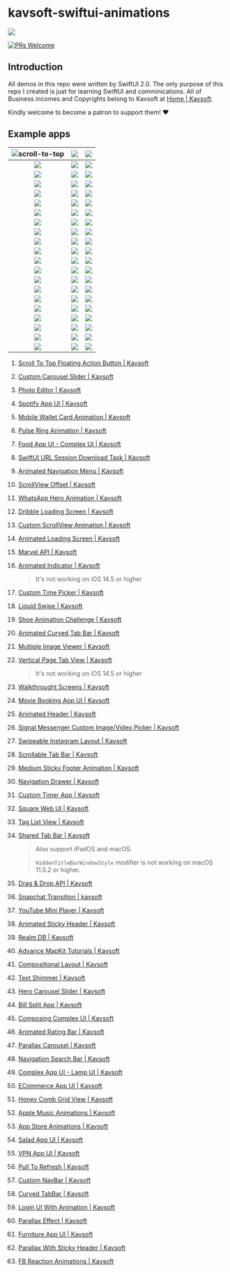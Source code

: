 # kavsoft-swiftui-animations

![](https://raw.githubusercontent.com/recherst/img-hosting/main/imgs/swiftui-badge.jpg)

[![PRs Welcome](https://img.shields.io/badge/PRs-welcome-brightgreen.svg?style=flat-square)](http://makeapullrequest.com)


## Introduction

All demos in this repo were written by SwiftUI 2.0. The only purpose of this repo I created is just for learning SwiftUI and comminications. All of Business incomes and Copyrights belong to Kavsoft at [Home | Kavsoft](https://kavsoft.dev).

Kindly welcome to become a patron to support them! ❤️

## Example apps

| <img src="https://raw.githubusercontent.com/recherst/image-host/main/imgs/scroll-to-top-floating-action-button.gif" alt="scroll-to-top" /> | ![](https://raw.githubusercontent.com/recherst/image-host/main/imgs/custom-carousel-slider.gif) | ![](https://raw.githubusercontent.com/recherst/image-host/main/imgs/photo-editor.gif) |
| :----------------------------------------------------------: | :----------------------------------------------------------: | ------------------------------------------------------------ |
| ![](https://raw.githubusercontent.com/recherst/image-host/main/imgs/spotify-app-ui.gif) | ![](https://raw.githubusercontent.com/recherst/image-host/main/imgs/moblie-wallet-card-animation.gif) | ![](https://raw.githubusercontent.com/recherst/image-host/main/imgs/pulse-ring-animation.gif) |
| ![](https://raw.githubusercontent.com/recherst/image-host/main/imgs/food-app-ui.gif) | ![](https://raw.githubusercontent.com/recherst/image-host/main/imgs/swiftui-url-session-download-task.gif) | ![](https://raw.githubusercontent.com/recherst/image-host/main/imgs/animated-navigation-menu.gif) |
| ![](https://raw.githubusercontent.com/recherst/image-host/main/imgs/scrollview-offset.gif) | ![](https://raw.githubusercontent.com/recherst/image-host/main/imgs/whatsapp-hero-animation.gif) | ![](https://raw.githubusercontent.com/recherst/image-host/main/imgs/dribble-loading-screen.gif) |
| ![](https://raw.githubusercontent.com/recherst/image-host/main/imgs/custom-scrollview-animation.gif) | <img src="https://raw.githubusercontent.com/recherst/image-host/main/imgs/animated-loading-screen.gif" /> | ![](https://raw.githubusercontent.com/recherst/image-host/main/imgs/marvel-api.gif) |
| ![](https://raw.githubusercontent.com/recherst/image-host/main/imgs/animated-indicator.gif) | ![](https://raw.githubusercontent.com/recherst/image-host/main/imgs/custom-time-picker.gif) | <img src="https://raw.githubusercontent.com/recherst/image-host/main/imgs/liquid-swipe.gif" /> |
| <img src="https://raw.githubusercontent.com/recherst/image-host/main/imgs/shoe-animation-challenge.gif" /> | ![](https://raw.githubusercontent.com/recherst/image-host/main/imgs/animated-curved-tab-bar.gif) | ![](https://raw.githubusercontent.com/recherst/image-host/main/imgs/multiple-image-viewer.gif) |
| ![](https://raw.githubusercontent.com/recherst/image-host/main/imgs/vertical-page-tab-view.gif) | ![](https://raw.githubusercontent.com/recherst/image-host/main/imgs/walkthrough-screen.gif) | ![](https://raw.githubusercontent.com/recherst/image-host/main/imgs/movie-booking-app-ui.gif) |
| ![](https://raw.githubusercontent.com/recherst/image-host/main/imgs/animated-header.gif) | ![](https://raw.githubusercontent.com/recherst/image-host/main/imgs/signal-image-picker.gif) | ![](https://raw.githubusercontent.com/recherst/image-host/main/imgs/swipeable-instagram-layout.gif) |
| ![](https://raw.githubusercontent.com/recherst/image-host/main/imgs/scrollable-tab-bar.gif) | ![](https://raw.githubusercontent.com/recherst/image-host/main/imgs/medium-sticky-footer-animation.gif) | ![](https://raw.githubusercontent.com/recherst/image-host/main/imgs/navigation-drawer.gif) |
| ![](https://raw.githubusercontent.com/recherst/image-host/main/imgs/custom-timer-app.gif) | ![](https://raw.githubusercontent.com/recherst/image-host/main/imgs/square-web-ui.gif) | ![](https://raw.githubusercontent.com/recherst/image-host/main/imgs/tag-list-view.gif) |
| ![](https://raw.githubusercontent.com/recherst/image-host/main/imgs/shared-tab-bar-iphone.gif) | ![](https://raw.githubusercontent.com/recherst/image-host/main/imgs/drag-drop-api.gif) | ![](https://raw.githubusercontent.com/recherst/image-host/main/imgs/snapchat-transition.gif) |
| ![](https://raw.githubusercontent.com/recherst/image-host/main/imgs/youtube-mini-player.gif) | ![](https://raw.githubusercontent.com/recherst/image-host/main/imgs/animated-sticky-header.gif) | ![](https://raw.githubusercontent.com/recherst/image-host/main/imgs/realm-db.gif) |
| ![](https://raw.githubusercontent.com/recherst/image-host/main/imgs/advance-mapkit-tutorial.gif) | ![](https://raw.githubusercontent.com/recherst/image-host/main/imgs/compositional-layout.gif) | ![](https://raw.githubusercontent.com/recherst/image-host/main/imgs/text-shimmer.gif) |
| ![](https://raw.githubusercontent.com/recherst/image-host/main/imgs/hero-carousel-slider.gif) | ![](https://raw.githubusercontent.com/recherst/image-host/main/imgs/bill-split-app.gif) | ![](https://raw.githubusercontent.com/recherst/image-host/main/imgs/composing-complex-ui.gif) |
| ![](https://raw.githubusercontent.com/recherst/image-host/main/imgs/animated-rating-bar.gif) | ![](https://raw.githubusercontent.com/recherst/image-host/main/imgs/navigation-search-bar.gif) | ![](https://raw.githubusercontent.com/recherst/image-host/main/imgs/parallax-carousel.gif) |
| ![](https://raw.githubusercontent.com/recherst/image-host/main/imgs/lamp-ui.gif) | ![](https://raw.githubusercontent.com/recherst/image-host/main/imgs/ecommerce-app-ui.gif) | ![](https://raw.githubusercontent.com/recherst/image-host/main/imgs/honey-comb-grid-view.gif) |
| ![](https://raw.githubusercontent.com/recherst/image-host/main/imgs/apple-music-animations.gif) | ![](https://raw.githubusercontent.com/recherst/image-host/main/imgs/app-store-animations.gif) | ![](https://raw.githubusercontent.com/recherst/image-host/main/imgs/salad-app-ui.gif) |
| ![](https://raw.githubusercontent.com/recherst/image-host/main/imgs/vpn-app-ui.gif) | ![](https://raw.githubusercontent.com/recherst/image-host/main/imgs/pull-to-refresh.gif) | ![](https://raw.githubusercontent.com/recherst/image-host/main/imgs/custom-nav-bar.gif) |
| ![](https://raw.githubusercontent.com/recherst/image-host/main/imgs/curved-tabbar.gif) | ![](https://raw.githubusercontent.com/recherst/image-host/main/imgs/login-ui-with-animation.gif) | ![](https://raw.githubusercontent.com/recherst/image-host/main/imgs/parallax-effect.gif) |
| ![](https://raw.githubusercontent.com/recherst/image-host/main/imgs/furniture-app-ui.gif) | ![](https://raw.githubusercontent.com/recherst/image-host/main/imgs/parallax-with-sticky-header.gif) | ![](https://raw.githubusercontent.com/recherst/image-host/main/imgs/fb-reaction-animations.gif) |



1. [Scroll To Top Floating Action Button | Kavsoft](https://kavsoft.dev/SwiftUI_2.0/Scroll_To_Top)

2. [Custom Carousel Slider | Kavsoft](https://kavsoft.dev/SwiftUI_2.0/Custom_Carousel_Slider)

3. [Photo Editor | Kavsoft](https://kavsoft.dev/SwiftUI_2.0/Photo_Editor)

4. [Spotify App UI | Kavsoft](https://kavsoft.dev/SwiftUI_2.0/Spotify_App_UI)

5. [Mobile Wallet Card Animation | Kavsoft](https://kavsoft.dev/SwiftUI_2.0/Wallet_Card_Animation)

6. [Pulse Ring Animation | Kavsoft](https://kavsoft.dev/SwiftUI_2.0/Pulse_Ring_Animation)

7. [Food App UI - Complex UI | Kavsoft](https://kavsoft.dev/SwiftUI_2.0/Food_App_UI)

8. [SwiftUI URL Session Download Task | Kavsoft](https://kavsoft.dev/SwiftUI_2.0/Download_Task)

9. [Animated Navigation Menu | Kavsoft](https://kavsoft.dev/SwiftUI_2.0/Animated_Navigation_Menu)

10. [ScrollView Offset | Kavsoft](https://kavsoft.dev/SwiftUI_2.0/ScrollView_Offset)

11. [WhatsApp Hero Animation | Kavsoft](https://kavsoft.dev/SwiftUI_2.0/WhatsApp_Hero_Animation)

12. [Dribble Loading Screen | Kavsoft](https://kavsoft.dev/SwiftUI_2.0/Dribbble_Loading_Screen)

13. [Custom ScrollView Animation | Kavsoft](https://kavsoft.dev/SwiftUI_2.0/Custom_ScrollView_Animation)

14. [Animated Loading Screen | Kavsoft](https://kavsoft.dev/SwiftUI_2.0/Animated_Loading_Screen)

15. [Marvel API | Kavsoft](https://kavsoft.dev/SwiftUI_2.0/Marvel_API)

16. [Animated Indicator | Kavsoft](https://kavsoft.dev/SwiftUI_2.0/Animated_Indicator)

    > It's not working on iOS 14.5 or higher

17. [Custom Time Picker | Kavsoft](https://kavsoft.dev/SwiftUI_2.0/Custom_Time_Picker)

18. [Liquid Swipe | Kavsoft](https://kavsoft.dev/SwiftUI_2.0/Liquid_Swipe)

19. [Shoe Animation Challenge | Kavsoft](https://kavsoft.dev/SwiftUI_2.0/Shoe_Animation_Challenge)

20. [Animated Curved Tab Bar | Kavsoft](https://kavsoft.dev/SwiftUI_2.0/Animated_Curved_Tabbar)

21. [Multiple Image Viewer | Kavsoft](https://kavsoft.dev/SwiftUI_2.0/Multiple_Image_Viewer)

22. [Vertical Page Tab View | Kavsoft](https://kavsoft.dev/SwiftUI_2.0/Vertical_Page_TabView)

    > It's not working on iOS 14.5 or higher

23. [Walkthrought Screens | Kavsoft](https://kavsoft.dev/SwiftUI_2.0/WalkThrough_Screens)

24. [Movie Booking App UI | Kavsoft](https://kavsoft.dev/SwiftUI_2.0/Movie_Booking_App)

25. [Animated Header | Kavsoft](https://kavsoft.dev/SwiftUI_2.0/Animated_Header)

26. [Signal Messenger Custom Image/Video Picker | Kavsoft](https://kavsoft.dev/SwiftUI_2.0/Signal_Image_Picker)

27. [Swipeable Instagram Layout | Kavsoft](https://kavsoft.dev/SwiftUI_2.0/Swipeable_Instagram_Layout)

28. [Scrollable Tab Bar | Kavsoft](https://kavsoft.dev/SwiftUI_2.0/Scrollable_Tab_Bar)

29. [Medium Sticky Footer Animation | Kavsoft](https://kavsoft.dev/SwiftUI_2.0/Medium_Sticky_Footer)

30. [Navigation Drawer | Kavsoft](https://kavsoft.dev/SwiftUI_2.0/Navigation_Drawer)

31. [Custom Timer App | Kavsoft](https://kavsoft.dev/SwiftUI_2.0/Timer)

32. [Square Web UI | Kavsoft](https://kavsoft.dev/SwiftUI_2.0/SquareSpace)

33. [Tag List View | Kavsoft](https://kavsoft.dev/SwiftUI_2.0/Chips)

34. [Shared Tab Bar | Kavsoft](https://kavsoft.dev/SwiftUI_2.0/Shared_TabBar)

    > Also support iPadOS and macOS.

    > `HiddenTitleBarWindowStyle` modifier is not working on macOS 11.5.2 or higher.

35. [Drag & Drop API | Kavsoft](https://kavsoft.dev/SwiftUI_2.0/Grid_Reordering)

36. [Snapchat Transition | kavsoft](https://kavsoft.dev/SwiftUI_2.0/Snapchat_Transition)

37. [YouTube Mini Player | Kavsoft](https://kavsoft.dev/SwiftUI_2.0/YouTube_Transition)

38. [Animated Sticky Header | Kavsoft](https://kavsoft.dev/SwiftUI_2.0/Animated_Sticky_Header)

39. [Realm DB | Kavsoft](https://kavsoft.dev/SwiftUI_2.0/Realm_DB)

40. [Advance MapKit Tutorials | Kavsoft](https://kavsoft.dev/SwiftUI_2.0/Advance_MapKit)

41. [Compositional Layout | Kavsoft](https://kavsoft.dev/SwiftUI_2.0/Compositional_Layout)

42. [Text Shimmer | Kavsoft](https://kavsoft.dev/SwiftUI_2.0/Text_Shimmer)

43. [Hero Carousel Slider | Kavsoft](https://kavsoft.dev/SwiftUI_2.0/Hero_Carousel)

44. [Bill Split App | Kavsoft](https://kavsoft.dev/SwiftUI_2.0/Bill_Split)

45. [Composing Complex UI | Kavsoft](https://kavsoft.dev/SwiftUI_2.0/Complex_UI)

46. [Animated Rating Bar | Kavsoft](https://kavsoft.dev/SwiftUI_2.0/Animated_Rating_Bar)

47. [Parallax Carousel | Kavsoft](https://kavsoft.dev/SwiftUI_2.0/Parallax_Carousel)

48. [Navigation Search Bar | Kavsoft](https://kavsoft.dev/SwiftUI_2.0/Navigation_SearchBar)

49. [Complex App UI - Lamp UI | Kavsoft](https://kavsoft.dev/SwiftUI_2.0/Lamp_UI)

50. [ECommerce App UI | Kavsoft](https://kavsoft.dev/SwiftUI_2.0/ECommerce)

51. [Honey Comb Grid View | Kavsoft](https://kavsoft.dev/SwiftUI_2.0/HoneyComb_Grid)

52. [Apple Music Animations | Kavsoft](https://kavsoft.dev/SwiftUI_2.0/Apple_Music)

53. [App Store Animations | Kavsoft](https://kavsoft.dev/SwiftUI_2.0/App_Store)

54. [Salad App UI | Kavsoft](https://kavsoft.dev/SwiftUI_2.0/Salad_App)

55. [VPN App UI | Kavsoft](https://kavsoft.dev/SwiftUI_2.0/VPN_App)

56. [Pull To Refresh | Kavsoft](https://kavsoft.dev/SwiftUI_2.0/Pull_To_Refresh)

57. [Custom NavBar | Kavsoft](https://kavsoft.dev/SwiftUI_2.0/FB_NavBar)

58. [Curved TabBar | Kavsoft]()

59. [Login UI With Animation | Kavsoft](https://kavsoft.dev/SwiftUI_2.0/Login_Animation)

60. [Parallax Effect | Kavsoft](https://kavsoft.dev/SwiftUI_2.0/Parallax_Effect)

61. [Furniture App UI | Kavsoft](https://kavsoft.dev/SwiftUI_2.0/Furnitures)

62. [Parallax With Sticky Header | Kavsoft](https://kavsoft.dev/SwiftUI_2.0/Parallax_Sticky)

63. [FB Reaction Animations | Kavsoft](https://kavsoft.dev/SwiftUI_2.0/FB_Reaction)


